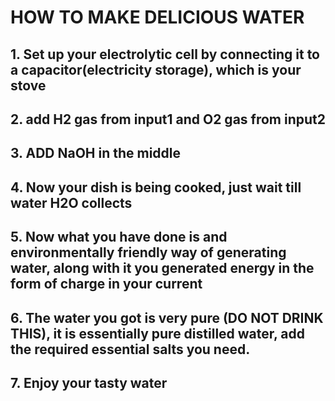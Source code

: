 # HOW TO MAKE DELICIOUS WATER
## 1. Set up your electrolytic cell by connecting it to a capacitor(electricity storage), which is your stove
## 2. add H2 gas from input1 and O2 gas from input2
## 3. ADD NaOH in the middle
## 4. Now your dish is being cooked, just wait till water H2O collects
## 5. Now what you have done is and environmentally friendly way of generating water, along with it you generated energy in the form of charge in your current
## 6. The water you got is very pure (DO NOT DRINK THIS), it is essentially pure distilled water, add the required essential salts you need.
## 7. Enjoy your tasty water